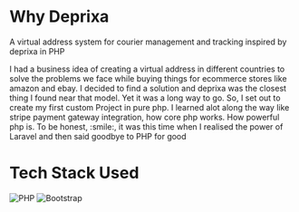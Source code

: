 # Why Deprixa
A virtual address system for courier management and tracking inspired by deprixa in PHP

<p>I had a business idea of creating a virtual address in different countries to solve the problems we face while buying things for ecommerce stores like amazon and ebay. I decided to find a solution and deprixa was the closest thing I found near that model. Yet it was a long way to go. So, I set out to create my first custom Project in pure php. I learned alot along the way like stripe payment gateway integration, how core php works. How powerful php is. To be honest, :smile:, it was this time when I realised the power of Laravel and then said goodbye to PHP for good</p>

# Tech Stack Used

![PHP](https://img.shields.io/badge/PHP-777BB4?style=for-the-badge&logo=php&logoColor=white)
![Bootstrap](https://img.shields.io/badge/Bootstrap-563D7C?style=for-the-badge&logo=bootstrap&logoColor=white)
